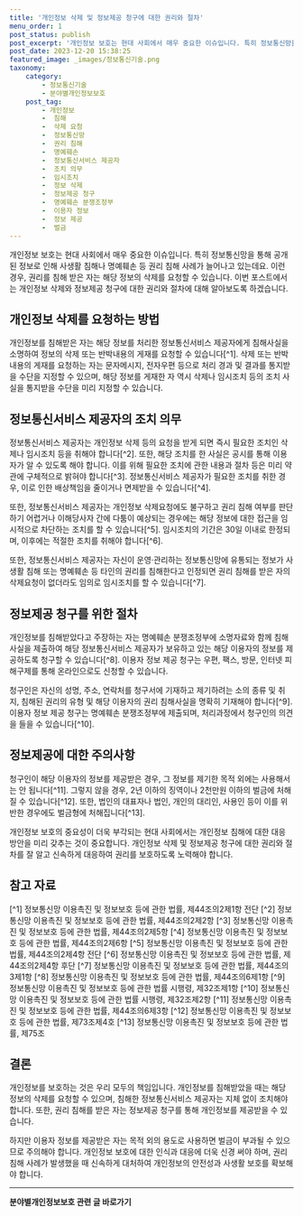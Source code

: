 ```yaml
---
title: '개인정보 삭제 및 정보제공 청구에 대한 권리와 절차'
menu_order: 1
post_status: publish
post_excerpt: '개인정보 보호는 현대 사회에서 매우 중요한 이슈입니다. 특히 정보통신망을 통해 공개된 정보로 인해 사생활 침해나 명예훼손 등 권리 침해 사례가 늘어나고 있는데요. 이런 경우, 권리를 침해 받은 자는 해당 정보의 삭제를 요청할 수 있습니다. 이번 포스트에서는 개인정보 삭제와 정보제공 청구에 대한 권리와 절차에 대해 알아보도록 하겠습니다.'
post_date: 2023-12-20 15:38:25
featured_image: _images/정보통신기술.png
taxonomy:
    category:
        - 정보통신기술
        - 분야별개인정보보호
    post_tag:
        - 개인정보
        -  침해
        -  삭제 요청
        -  정보통신망
        -  권리 침해
        -  명예훼손
        -  정보통신서비스 제공자
        -  조치 의무
        -  임시조치
        -  정보 삭제
        -  정보제공 청구
        -  명예훼손 분쟁조정부
        -  이용자 정보
        -  정보 제공
        -  벌금
---
```



개인정보 보호는 현대 사회에서 매우 중요한 이슈입니다. 특히 정보통신망을 통해 공개된 정보로 인해 사생활 침해나 명예훼손 등 권리 침해 사례가 늘어나고 있는데요. 이런 경우, 권리를 침해 받은 자는 해당 정보의 삭제를 요청할 수 있습니다. 이번 포스트에서는 개인정보 삭제와 정보제공 청구에 대한 권리와 절차에 대해 알아보도록 하겠습니다.

## 개인정보 삭제를 요청하는 방법

개인정보를 침해받은 자는 해당 정보를 처리한 정보통신서비스 제공자에게 침해사실을 소명하여 정보의 삭제 또는 반박내용의 게재를 요청할 수 있습니다[^1]. 삭제 또는 반박내용의 게재를 요청하는 자는 문자메시지, 전자우편 등으로 처리 경과 및 결과를 통지받을 수단을 지정할 수 있으며, 해당 정보를 게재한 자 역시 삭제나 임시조치 등의 조치 사실을 통지받을 수단을 미리 지정할 수 있습니다.

## 정보통신서비스 제공자의 조치 의무

정보통신서비스 제공자는 개인정보 삭제 등의 요청을 받게 되면 즉시 필요한 조치인 삭제나 임시조치 등을 취해야 합니다[^2]. 또한, 해당 조치를 한 사실은 공시를 통해 이용자가 알 수 있도록 해야 합니다. 이를 위해 필요한 조치에 관한 내용과 절차 등은 미리 약관에 구체적으로 밝혀야 합니다[^3]. 정보통신서비스 제공자가 필요한 조치를 취한 경우, 이로 인한 배상책임을 줄이거나 면제받을 수 있습니다[^4].

또한, 정보통신서비스 제공자는 개인정보 삭제요청에도 불구하고 권리 침해 여부를 판단하기 어렵거나 이해당사자 간에 다툼이 예상되는 경우에는 해당 정보에 대한 접근을 임시적으로 차단하는 조치를 할 수 있습니다[^5]. 임시조치의 기간은 30일 이내로 한정되며, 이후에는 적절한 조치를 취해야 합니다[^6].

또한, 정보통신서비스 제공자는 자신이 운영·관리하는 정보통신망에 유통되는 정보가 사생활 침해 또는 명예훼손 등 타인의 권리를 침해한다고 인정되면 권리 침해를 받은 자의 삭제요청이 없더라도 임의로 임시조치를 할 수 있습니다[^7].

## 정보제공 청구를 위한 절차

개인정보를 침해받았다고 주장하는 자는 명예훼손 분쟁조정부에 소명자료와 함께 침해사실을 제출하여 해당 정보통신서비스 제공자가 보유하고 있는 해당 이용자의 정보를 제공하도록 청구할 수 있습니다[^8]. 이용자 정보 제공 청구는 우편, 팩스, 방문, 인터넷 피해구제를 통해 온라인으로도 신청할 수 있습니다.

청구인은 자신의 성명, 주소, 연락처를 청구서에 기재하고 제기하려는 소의 종류 및 취지, 침해된 권리의 유형 및 해당 이용자의 권리 침해사실을 명확히 기재해야 합니다[^9]. 이용자 정보 제공 청구는 명예훼손 분쟁조정부에 제출되며, 처리과정에서 청구인의 의견을 들을 수 있습니다[^10].

## 정보제공에 대한 주의사항

청구인이 해당 이용자의 정보를 제공받은 경우, 그 정보를 제기한 목적 외에는 사용해서는 안 됩니다[^11]. 그렇지 않을 경우, 2년 이하의 징역이나 2천만원 이하의 벌금에 처해질 수 있습니다[^12]. 또한, 법인의 대표자나 법인, 개인의 대리인, 사용인 등이 이를 위반한 경우에도 벌금형에 처해집니다[^13].

개인정보 보호의 중요성이 더욱 부각되는 현대 사회에서는 개인정보 침해에 대한 대응 방안을 미리 갖추는 것이 중요합니다. 개인정보 삭제 및 정보제공 청구에 대한 권리와 절차를 잘 알고 신속하게 대응하여 권리를 보호하도록 노력해야 합니다.

## 참고 자료

[^1] 정보통신망 이용촉진 및 정보보호 등에 관한 법률, 제44조의2제1항 전단
[^2] 정보통신망 이용촉진 및 정보보호 등에 관한 법률, 제44조의2제2항
[^3] 정보통신망 이용촉진 및 정보보호 등에 관한 법률, 제44조의2제5항
[^4] 정보통신망 이용촉진 및 정보보호 등에 관한 법률, 제44조의2제6항
[^5] 정보통신망 이용촉진 및 정보보호 등에 관한 법률, 제44조의2제4항 전단
[^6] 정보통신망 이용촉진 및 정보보호 등에 관한 법률, 제44조의2제4항 후단
[^7] 정보통신망 이용촉진 및 정보보호 등에 관한 법률, 제44조의3제1항
[^8] 정보통신망 이용촉진 및 정보보호 등에 관한 법률, 제44조의6제1항
[^9] 정보통신망 이용촉진 및 정보보호 등에 관한 법률 시행령, 제32조제1항
[^10] 정보통신망 이용촉진 및 정보보호 등에 관한 법률 시행령, 제32조제2항
[^11] 정보통신망 이용촉진 및 정보보호 등에 관한 법률, 제44조의6제3항
[^12] 정보통신망 이용촉진 및 정보보호 등에 관한 법률, 제73조제4호
[^13] 정보통신망 이용촉진 및 정보보호 등에 관한 법률, 제75조

   


## 결론

개인정보를 보호하는 것은 우리 모두의 책임입니다. 개인정보를 침해받았을 때는 해당 정보의 삭제를 요청할 수 있으며, 침해한 정보통신서비스 제공자는 지체 없이 조치해야 합니다. 또한, 권리 침해를 받은 자는 정보제공 청구를 통해 개인정보를 제공받을 수 있습니다.

하지만 이용자 정보를 제공받은 자는 목적 외의 용도로 사용하면 벌금이 부과될 수 있으므로 주의해야 합니다. 개인정보 보호에 대한 인식과 대응에 더욱 신경 써야 하며, 권리 침해 사례가 발생했을 때 신속하게 대처하여 개인정보의 안전성과 사생활 보호를 확보해야 합니다.
<!-- wp:separator -->
<hr class="wp-block-separator has-alpha-channel-opacity"/>
<!-- /wp:separator -->

<!-- wp:group {"backgroundColor":"base","layout":{"type":"constrained"}} -->
<div class="wp-block-group has-base-background-color has-background"><!-- wp:paragraph {"align":"center","fontSize":"medium"} -->
<p class="has-text-align-center has-large-font-size"><strong>분야별개인정보보호 관련 글 바로가기</strong></p>
<!-- /wp:paragraph -->


<!-- wp:latest-posts
{"categories":[{"id":35135,"count":19,"description":"","link":"https://uknowlaw.com/category/%eb%b6%84%ec%95%bc%eb%b3%84%ea%b0%9c%ec%9d%b8%ec%a0%95%eb%b3%b4%eb%b3%b4%ed%98%b8/","name":"분야별개인정보보호","slug":"분야별개인정보보호","taxonomy":"category","parent":0,"meta":[],"_links":{"self":[{"href":"https://uknowlaw.com/wp-json/wp/v2/categories/35135"}],"collection":[{"href":"https://uknowlaw.com/wp-json/wp/v2/categories"}],"about":[{"href":"https://uknowlaw.com/wp-json/wp/v2/taxonomies/category"}],"wp:post_type":[{"href":"https://uknowlaw.com/wp-json/wp/v2/posts?categories=35135"}],"curies":[{"name":"wp","href":"https://api.w.org/{rel}","templated":true}]}}],"postsToShow":100,"excerptLength":28,"postLayout":"grid","columns":2,"featuredImageAlign":"left","featuredImageSizeSlug":"large","fontSize":"small"} /--></div>
<!-- /wp:group -->